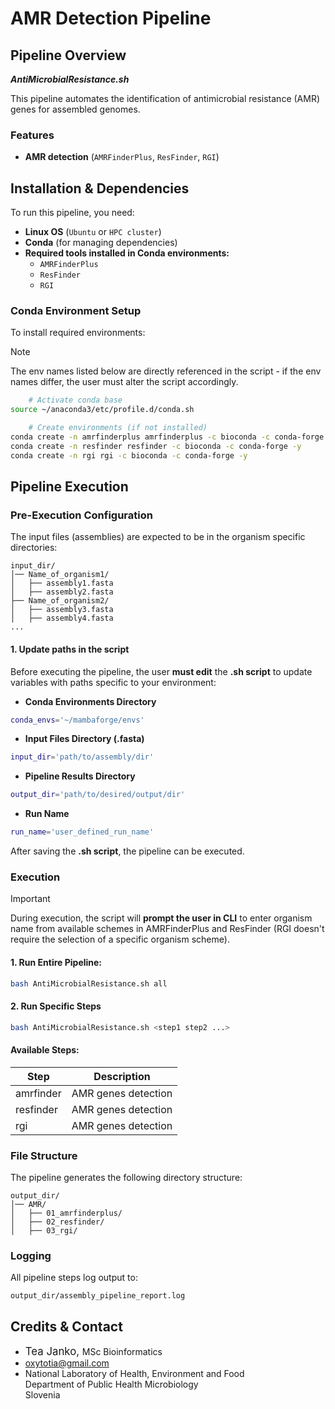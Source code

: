 # **AMR Detection Pipeline**

## **Pipeline Overview**

***AntiMicrobialResistance.sh***

This pipeline automates the identification of antimicrobial resistance (AMR) genes for assembled genomes.

### **Features**

- **AMR detection**  (`AMRFinderPlus`, `ResFinder`, `RGI`)

## **Installation & Dependencies**

To run this pipeline, you need:
- **Linux OS** (`Ubuntu` or `HPC cluster`)
- **Conda** (for managing dependencies)
- **Required tools installed in Conda environments:**
  - `AMRFinderPlus`
  - `ResFinder`
  - `RGI`

### **Conda Environment Setup**

To install required environments:

> [!NOTE]  
> The env names listed below are directly referenced in the script - if the env names differ, the user must alter the script accordingly.

```bash
    # Activate conda base
source ~/anaconda3/etc/profile.d/conda.sh

    # Create environments (if not installed)
conda create -n amrfinderplus amrfinderplus -c bioconda -c conda-forge -y
conda create -n resfinder resfinder -c bioconda -c conda-forge -y
conda create -n rgi rgi -c bioconda -c conda-forge -y
```


## **Pipeline Execution**

### Pre-Execution Configuration

The input files (assemblies) are expected to be in the organism specific directories:
```
input_dir/
│── Name_of_organism1/
│   ├── assembly1.fasta
│   ├── assembly2.fasta  
├── Name_of_organism2/
│   ├── assembly3.fasta
│   ├── assembly4.fasta
...
```

#### 1. Update paths in the script
Before executing the pipeline, the user **must edit** the **.sh script** to update variables with paths specific to your environment:

- **Conda Environments Directory**
```bash
conda_envs='~/mambaforge/envs'
```

- **Input Files Directory (.fasta)**
```bash
input_dir='path/to/assembly/dir'
```

- **Pipeline Results Directory**
```bash
output_dir='path/to/desired/output/dir'
```

- **Run Name**
```bash
run_name='user_defined_run_name'
```

After saving the **.sh script**, the pipeline can be executed.

### Execution

> [!IMPORTANT]  
> During execution, the script will **prompt the user in CLI** to enter organism name from available schemes in AMRFinderPlus and ResFinder (RGI doesn't require the selection of a specific organism scheme).  

#### 1. Run Entire Pipeline:
```bash
bash AntiMicrobialResistance.sh all
```
#### 2. Run Specific Steps
```bash
bash AntiMicrobialResistance.sh <step1 step2 ...>
```

#### **Available Steps**:

| Step | Description |
|------|-------------|
| amrfinder | AMR genes detection |
| resfinder | AMR genes detection |
| rgi | AMR genes detection|

### File Structure 
The pipeline generates the following directory structure:

```
output_dir/
│── AMR/
│   ├── 01_amrfinderplus/
│   ├── 02_resfinder/
│   ├── 03_rgi/
```

### Logging
All pipeline steps log output to:
```
output_dir/assembly_pipeline_report.log 
```

## Credits & Contact
- <big>Tea Janko, <small>MSc Bioinformatics
- oxytotia@gmail.com
- National Laboratory of Health, Environment and Food\
Department of Public Health Microbiology\
Slovenia  